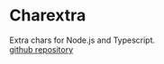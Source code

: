 # Charextra
Extra chars for Node.js and Typescript.  
[github repository](http://github.com/sjc0910/charextra)
